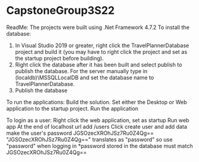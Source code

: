 # CapstoneGroup3S22
ReadMe:
The projects were built using .Net Framework 4.7.2
To install the database:
1) In Visual Studio 2019 or greater, right click the TravelPlannerDatabase project and build it (you may have to right click the project and set as the startup project before building).
2) Right click the database after it has been built and select publish to publish the database. For the server manually type in (localdb)\MSSQLLocalDB and set the database name to TravelPlannerDatabase.
3) Publish the database

To run the applications:
Build the solution.
Set either the Desktop or Web application to the startup project.
Run the application

To login as a user:
Right click the web application, set as startup
Run web app
At the end of localhost url  add /users
Click create user and add data make the user's password JGSOzecXROhJSz7Ru0Z4Qg==
"JGSOzecXROhJSz7Ru0Z4Qg==" translates as "password" so use "password" when logging in
*password stored in the database must match JGSOzecXROhJSz7Ru0Z4Qg==

